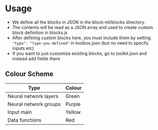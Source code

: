 # Usage

- We define all the blocks in JSON in the block-ml/blocks directory.
- The contents will be read as a JSON array and used to create custom block definition in blocks.js
- After defining custom blocks here, you must include them by setting `"type": "type-you-defined"` in toolbox.json (but no need to specify inputs etc)
- If you want to just customize existing blocks, go to toolkit.json and instead add fields there

## Colour Scheme

| Type                  | Colour |
| --------------------- | ------ |
| Neural network layers | Green  |
| Neural network groups | Purple |
| Input main            | Yellow |
| Data functions        | Red    |
